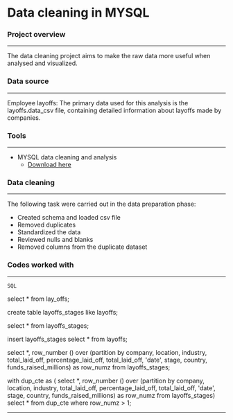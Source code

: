 # Data cleaning in MYSQL

### Project overview

---

The data cleaning project aims to make the raw data more useful when analysed and visualized. 


### Data source 
---
Employee layoffs: The primary data used for this analysis is the layoffs.data_csv file, containing detailed information about layoffs made by companies. 

### Tools
---
- MYSQL data cleaning and analysis
    - [Download here](https://MYSQL.com)


### Data cleaning
---
The following task were carried out in the data preparation phase:
- Created schema and loaded csv file
- Removed duplicates
- Standardized the data
- Reviewed nulls and blanks
- Removed columns from the duplicate dataset

### Codes worked with
  ---
    SQL
  
select * from lay_offs;

create table layoffs_stages
like layoffs;

select * from layoffs_stages;

insert layoffs_stages
select * 
from layoffs;

select *,
row_number () over (partition by company, location, industry, total_laid_off, 
percentage_laid_off, total_laid_off, 'date', stage, country, funds_raised_millions) as row_numz
from  layoffs_stages;

with dup_cte as (
select *,
row_number () over (partition by company, location, industry, total_laid_off, 
percentage_laid_off, total_laid_off, 'date', stage, country, funds_raised_millions) as row_numz
from  layoffs_stages)
select * from dup_cte
where row_numz > 1; 

---
